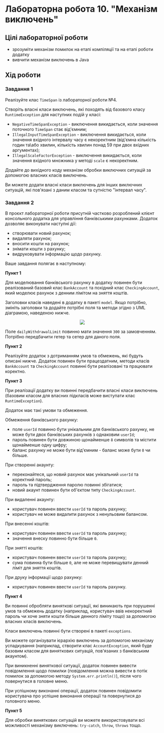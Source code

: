 # Лабораторна робота 10. "Механізм виключень"

## Цілі лабораторної роботи

- зрозуміти механізм помилок на етапі компіляції та на етапі роботи додатку
- вивчити механізм виключень в Java

## Хід роботи

### Завдання 1

Реалізуйте клас `TimeSpan` із лабораторної роботи №4.

Створіть власні класи виключень, які походять від базового класу `RuntimeException` для наступних подій у класі:

- `NegativeTimeSpanException` - виключення викидається, коли значення поточного `TimeSpan` стає від'ємним;
- `IllegalInputTimeSpanException` - виключення викидається, коли значення вхідного інтервалу часу є некоректним (від'ємна кількість годин та\або хвилин, кількість хвилин понад 59 при двох вхідних аргументах);
- `IllegalScaleFactorException` - виключення викидається, коли значення вхідного множника у методі `scale` є некоректним.

Додайте до вихідного коду механізм обробки виключних ситуацій за допомогою власних класів виключень.

Ви можете додати власні класи виключень для інших виключних ситуацій, які пов'язані з даним класом та сутністю "інтервал часу".

### Завдання 2

В проєкт лабораторної роботи присутній частково розроблений клієнт консольного додатка для управління банківськими рахунками. Додаток дозволяє виконувати наступні дії:

- створювати новий рахунок;
- видаляти рахунок;
- вносити кошти на рахунок;
- знімати кошти з рахунку;
- видруковувати інформацію щодо рахунку.

Ваше завдання полягає в наступному:

**Пункт 1**

Для моделювання банківського рахунку в додатку повинен бути реалізований базовий клас `BankAccount` та похідний клас `CheckingAccount`, який моделює рахунок з денним лімітом на зняття коштів.

Заголовки класів наведені в додатку в пакеті `model`. Якщо потрібно, змініть заголовки та додайте потрібні поля та методи згідно з UML діаграмою, наведеною нижче.

<p align="center" style="margin:auto">
  <img src="https://i.imgur.com/7EngVp3.png" />
</p>

Поле `dailyWithdrawalLimit` повинно мати значення `300` за замовченням. Потрібно передбачити гетер та сетер для даного поля.

**Пункт 2**

Реалізуйте додаток з дотриманням умов та обмежень, які будуть описані нижче. Додаток повинен бути працездатним, методи класів `BankAccount` та `CheckingAccount` повинні бути реалізовані та працювати коректно.

**Пункт 3**

При реалізації додатку ви повинні передбачити власні класи виключень (базовим класом для власних підкласів може виступати клас `RuntimeException`).

Додаток має такі умови та обмеження.

Обмеження банківського рахунку:

- поле `userId` повинно бути унікальним для банківського рахунку, не може бути двох банківських рахунків з однаковим `userId`;
- пароль повинен бути довжиною щонайменше `8` символів та містити щонайменше одну цифру;
- баланс рахунку не може бути від'ємним - баланс може бути `0` чи більше.

При створенні акаунту:

- переконайтеся, що новий рахунок має унікальний `userId` та коректний пароль;
- пароль та підтвердження паролю повинні збігатися;
- новий акаунт повинен бути об'єктом типу `CheckingAccount`.

При видаленні акаунту:

- користувач повинен ввести `userId` та пароль рахунку;
- користувач не може видалити рахунок з ненульовим балансом.

При внесенні коштів:

- користувач повинен ввести `userId` та пароль рахунку;
- значення внеску повинно бути більше `0`.

При знятті коштів:

- користувач повинен ввести `userId` та пароль рахунку;
- сума повинна бути більше `0`, але не може перевищувати денний ліміт для зняття коштів.

При друку інформації щодо рахунку:
- користувач повинен ввести `userId` та пароль рахунку.

**Пункт 4**

Ви повинні обробляти виняткові ситуації, які виникають при порушенні умов та обмежень додатку (наприклад, користувач ввів некоректний пароль чи хоче зняти кошти більше денного ліміту тощо) за допомогою власних класів виключень.

Класи виключень повинні бути створені в пакеті `exceptions`.

Ви можете організувати ієрархію виключень за допомогою механізму успадкування (наприклад, створити клас `AccountException`, який буде базовим класом для виняткових ситуацій, пов'язаних з банківським акаунтом).

При виникненні виняткової ситуації, додаток повинен вивести повідомлення щодо помилки (повідомлення можна вивести в потік помилок за допомогою методу `System.err.println()`), після чого повернутися в головне меню.

При успішному виконанні операції, додаток повинен повідомити користувача про успішне виконання операції та повернутися до головного меню.

**Пункт 5**

Для обробки виняткових ситуацій ви можете використовувати всі можливості механізму виключень: `try-catch`, `throw`, `throws` тощо.
